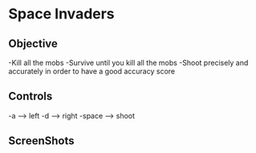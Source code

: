 # Space Invaders
[Background]: https://github.com/TrumpNat1onSpaceWar/raw/master/images/StartScreen.PNG "Start Screen"
## Objective

-Kill all the mobs
-Survive until you kill all the mobs
-Shoot precisely and accurately in order to have a good accuracy score

## Controls

-a --> left
-d --> right
-space --> shoot

## ScreenShots

